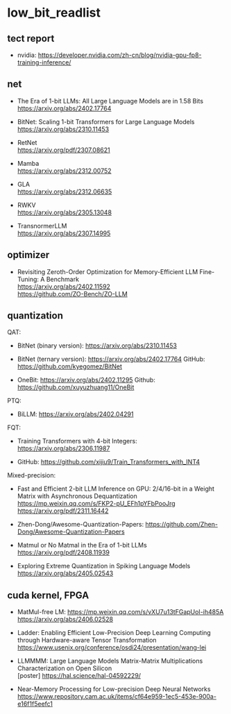 # low_bit_readlist
## tect report
- nvidia:
<https://developer.nvidia.com/zh-cn/blog/nvidia-gpu-fp8-training-inference/><br/>

## net
- The Era of 1-bit LLMs: All Large Language Models are in 1.58 Bits<br/>
<https://arxiv.org/abs/2402.17764><br/>

- BitNet: Scaling 1-bit Transformers for Large Language Models<br/>
<https://arxiv.org/abs/2310.11453><br/>

- RetNet<br/>
<https://arxiv.org/pdf/2307.08621><br/>
- Mamba<br/>
<https://arxiv.org/abs/2312.00752><br/>
- GLA<br/>
<https://arxiv.org/abs/2312.06635><br/>
- RWKV<br/>
<https://arxiv.org/abs/2305.13048><br/>
- TransnormerLLM<br/>
<https://arxiv.org/abs/2307.14995><br/>

## optimizer
- Revisiting Zeroth-Order Optimization for Memory-Efficient LLM Fine-Tuning: A Benchmark<br/>
<https://arxiv.org/abs/2402.11592><br/>
<https://github.com/ZO-Bench/ZO-LLM><br/>

## quantization
QAT: <br/>

- BitNet (binary version): https://arxiv.org/abs/2310.11453 <br/>

- BitNet (ternary version): https://arxiv.org/abs/2402.17764  GitHub: https://github.com/kyegomez/BitNet <br/>

- OneBit: https://arxiv.org/abs/2402.11295  Github: https://github.com/xuyuzhuang11/OneBit  <br/>

PTQ: <br/>

- BiLLM: https://arxiv.org/abs/2402.04291  <br/>

FQT: <br/>

- Training Transformers with 4-bit Integers: https://arxiv.org/abs/2306.11987  <br/>

- GitHub: https://github.com/xijiu9/Train_Transformers_with_INT4 <br/>

Mixed-precision:<br/>
- Fast and Efficient 2-bit LLM Inference on GPU: 2/4/16-bit in a Weight Matrix with Asynchronous Dequantization <br/>
<https://mp.weixin.qq.com/s/FKP2-pU_EFh1pYFbPooJrg><br/><https://arxiv.org/pdf/2311.16442><br/>

- Zhen-Dong/Awesome-Quantization-Papers: <https://github.com/Zhen-Dong/Awesome-Quantization-Papers> <br/>

- Matmul or No Matmal in the Era of 1-bit LLMs<br/>
<https://arxiv.org/pdf/2408.11939><br/>

- Exploring Extreme Quantization in Spiking Language Models<br/>
<https://arxiv.org/abs/2405.02543><br/>

## cuda kernel, FPGA
- MatMul-free LM:
<https://mp.weixin.qq.com/s/vXU7u13tFGapUoI-ih485A><br/>
<https://arxiv.org/abs/2406.02528><br/>

- Ladder: Enabling Efficient Low-Precision Deep Learning Computing through Hardware-aware Tensor Transformation<br/>
<https://www.usenix.org/conference/osdi24/presentation/wang-lei><br/>

- LLMMMM: Large Language Models Matrix-Matrix Multiplications Characterization on Open Silicon<br/>
[poster]
<https://hal.science/hal-04592229/><br/>

- Near-Memory Processing for Low-precision Deep Neural Networks<br/>
<https://www.repository.cam.ac.uk/items/cf64e959-1ec5-453e-900a-e16f1f5eefc1><br/>

